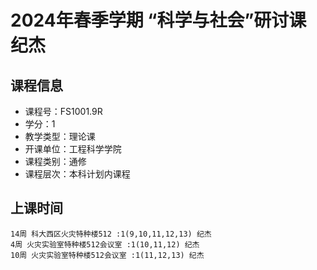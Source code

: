 # 2024年春季学期 “科学与社会”研讨课 纪杰






## 课程信息

- 课程号：FS1001.9R
- 学分：1
- 教学类型：理论课
- 开课单位：工程科学学院
- 课程类别：通修
- 课程层次：本科计划内课程

## 上课时间

```
14周 科大西区火灾特种楼512 :1(9,10,11,12,13) 纪杰
4周 火灾实验室特种楼512会议室 :1(10,11,12) 纪杰
10周 火灾实验室特种楼512会议室 :1(11,12,13) 纪杰
```

